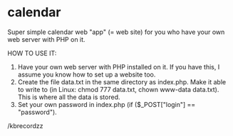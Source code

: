 # calendar

Super simple calendar web "app" (= web site) for you who have your own web server with PHP on it.

HOW TO USE IT:
1. Have your own web server with PHP installed on it. If you have this, I assume you know how to set up a website too.
2. Create the file data.txt in the same directory as index.php. Make it able to write to (in Linux: chmod 777 data.txt, chown www-data data.txt). This is where all the data is stored.
4. Set your own password in index.php (if ($_POST["login"] == "password").

/kbrecordzz
